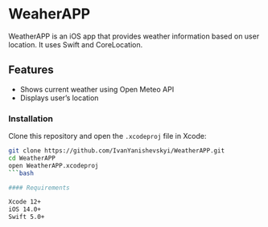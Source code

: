 # WeaherAPP

WeatherAPP is an iOS app that provides weather information based on user location. It uses Swift and CoreLocation.

## Features
- Shows current weather using Open Meteo API
- Displays user’s location

### Installation 
Clone this repository and open the `.xcodeproj` file in Xcode:

```bash
git clone https://github.com/IvanYanishevskyi/WeatherAPP.git
cd WeatherAPP
open WeatherAPP.xcodeproj
```bash

#### Requirements

Xcode 12+
iOS 14.0+
Swift 5.0+
